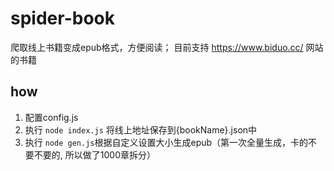 # spider-book
爬取线上书籍变成epub格式，方便阅读；
目前支持 https://www.biduo.cc/ 网站的书籍

## how
1. 配置config.js
2. 执行 `node index.js` 将线上地址保存到{bookName}.json中
2. 执行 `node gen.js`根据自定义设置大小生成epub（第一次全量生成，卡的不要不要的, 所以做了1000章拆分）

